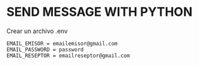 # SEND MESSAGE WITH PYTHON
Crear un archivo .env

```
EMAIL_EMISOR = emailemisor@gmail.com
EMAIL_PASSWORD = password
EMAIL_RESEPTOR = emailreseptor@gmail.com
```
